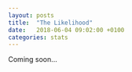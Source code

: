 ```yaml
---
layout: posts
title:  "The Likelihood"
date:   2018-06-04 09:02:00 +0100
categories: stats
---
```


Coming soon...